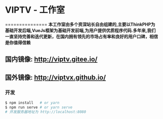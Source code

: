 # VIPTV - 工作室 
===============
**本工作室由多个资深站长自由组建的,主要以ThinkPHP为基础开发后端,VueJs框架为基础开发前端,为用户提供优质程序代码.多年来,我们一直坚持完善和迭代更新，在国内拥有领先的市场占有率和良好的用户口碑，相信是你值得信赖**
## 国内镜像: http://viptv.gitee.io/
## 国外镜像: http://viptvx.github.io/
### 开发
```bash
$ npm install   # or yarn
$ npm run serve # or yarn serve
# 开发服务器地址为 http://localhost:8080
```
